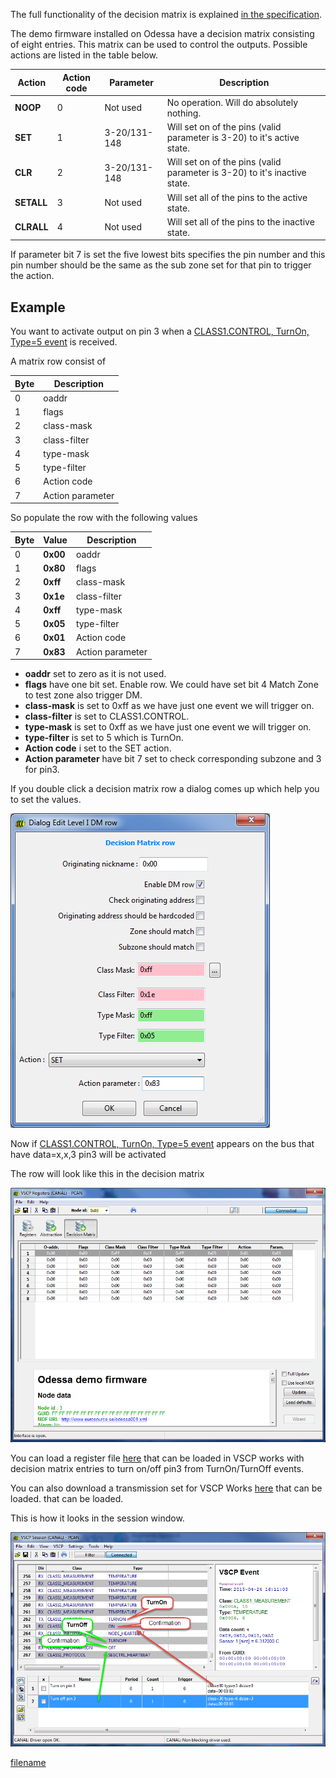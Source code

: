 
The full functionality of the decision matrix is explained [in the
specification](https://grodansparadis.github.io/vscp-doc-spec/#/./vscp_decision_matrix).

The demo firmware installed on Odessa have a decision matrix consisting of eight entries. This matrix can be used to control the outputs. Possible actions are listed in the table below.

 | Action | Action code | Parameter | Description
 | ------- | ----------- | --------- | ---------- |
 | **NOOP** |    0  |           Not used  |     No operation. Will do absolutely nothing. |
 | **SET**  |    1  |           3-20/131-148 |     Will set on of the pins (valid parameter is 3-20) to it\'s active state. |
 | **CLR**  |    2  |           3-20/131-148 |     Will set on of the pins (valid parameter is 3-20) to it\'s inactive state. |
 | **SETALL** |  3  |           Not used       |     Will set all of the pins to the active state. |
 | **CLRALL** |  4  |           Not used       |     Will set all of the pins to the inactive state. |

If parameter bit 7 is set the five lowest bits specifies the pin number and this pin number should be the same as the sub zone set for that pin to trigger the action.

## Example

You want to activate output on pin 3 when a [CLASS1.CONTROL, TurnOn,
Type=5
event](https://grodansparadis.github.io/vscp-doc-spec/#/./class1.control?id=type5)
is received.

A matrix row consist of

| Byte |  Description |
|------|--------------|
|  0 | oaddr |
|  1 | flags |
|  2 | class-mask |
|  3 | class-filter |
|  4 | type-mask |
|  5 | type-filter |
|  6 | Action code |
|  7 | Action parameter |

So populate the row with the following values

|  Byte   |  Value      |  Description
|  ------ | ---------- | ------------------
|  0      | **0x00**   |  oaddr |
|  1      | **0x80**   |  flags |
|  2      | **0xff**   |  class-mask |
|  3      | **0x1e**   |  class-filter |
|  4      | **0xff**   |  type-mask |
|  5      | **0x05**   |  type-filter |
|  6      | **0x01**   |  Action code |
|  7      | **0x83**   |  Action parameter |

-   **oaddr** set to zero as it is not used.
-   **flags** have one bit set. Enable row. We could have set bit 4 Match Zone to test zone also trigger DM.
-   **class-mask** is set to 0xff as we have just one event we will trigger on.
-   **class-filter** is set to CLASS1.CONTROL.
-   **type-mask** is set to 0xff as we have just one event we will trigger on.
-   **type-filter** is set to 5 which is TurnOn.
-   **Action code** i set to the SET action.
-   **Action parameter** have bit 7 set to check corresponding subzone and 3 for pin3.

If you double click a decision matrix row a dialog comes up which help you to set the values.

![](images/odessa_dm_row_edit.png)

Now if [CLASS1.CONTROL, TurnOn, Type=5
event](http://www.vscp.org/docs/vscpspec/doku.php?id=class1.control#type_5_0x05_turnon)
appears on the bus that have data=x,x,3 pin3 will be activated

The row will look like this in the decision matrix

![](images/odessa_dm_row.png)

You can load a register file
[here](https://github.com/grodansparadis/can4vscp-odessa/docs/downloads/odessa_dm_demo1.reg)
that can be loaded in VSCP works with decision matrix entries to turn on/off pin3 from TurnOn/TurnOff events.

You can also download a transmission set for VSCP Works [here](http://www.grodansparadis.com/odessa/downloads/odessa_on_off3.txd) that can be loaded.
that can be loaded.

This is how it looks in the session window.

![](images/odessa_on_off_text.png)

[filename](./bottom-copyright.md ':include')
